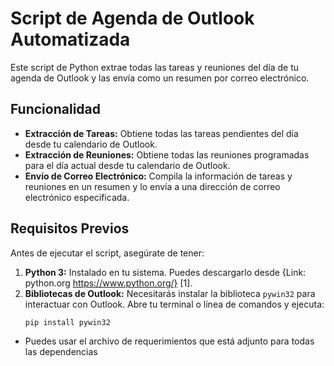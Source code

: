 # Script de Agenda de Outlook Automatizada

Este script de Python extrae todas las tareas y reuniones del día de tu agenda de Outlook y las envía como un resumen por correo electrónico.

## Funcionalidad

*   **Extracción de Tareas:** Obtiene todas las tareas pendientes del día desde tu calendario de Outlook.
*   **Extracción de Reuniones:** Obtiene todas las reuniones programadas para el día actual desde tu calendario de Outlook.
*   **Envío de Correo Electrónico:** Compila la información de tareas y reuniones en un resumen y lo envía a una dirección de correo electrónico especificada.

## Requisitos Previos

Antes de ejecutar el script, asegúrate de tener:

1.  **Python 3:** Instalado en tu sistema. Puedes descargarlo desde {Link: python.org https://www.python.org/} [1].
2.  **Bibliotecas de Outlook:** Necesitarás instalar la biblioteca `pywin32` para interactuar con Outlook. Abre tu terminal o línea de comandos y ejecuta:
    ```bash
    pip install pywin32

*  Puedes usar el archivo de requerimientos que está adjunto para todas las dependencias
